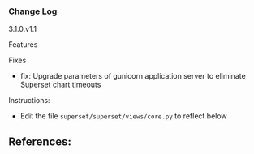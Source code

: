 ### Change Log

3.1.0.v1.1

Features

Fixes
- fix: Upgrade parameters of gunicorn application server to eliminate Superset chart timeouts

Instructions:
- Edit the file `superset/superset/views/core.py` to reflect below


**References**:
- 
